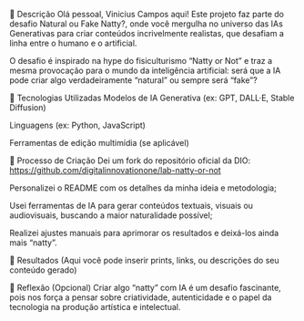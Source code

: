 📒 Descrição
Olá pessoal, Vinicius Campos aqui! Este projeto faz parte do desafio Natural ou Fake Natty?, onde você mergulha no universo das IAs Generativas para criar conteúdos incrivelmente realistas, que desafiam a linha entre o humano e o artificial.

O desafio é inspirado na hype do fisiculturismo “Natty or Not” e traz a mesma provocação para o mundo da inteligência artificial: será que a IA pode criar algo verdadeiramente “natural” ou sempre será “fake”?

🤖 Tecnologias Utilizadas
Modelos de IA Generativa (ex: GPT, DALL·E, Stable Diffusion)

Linguagens (ex: Python, JavaScript)

Ferramentas de edição multimídia (se aplicável)

🧐 Processo de Criação
Dei um fork do repositório oficial da DIO:
https://github.com/digitalinnovationone/lab-natty-or-not

Personalizei o README com os detalhes da minha ideia e metodologia;

Usei ferramentas de IA para gerar conteúdos textuais, visuais ou audiovisuais, buscando a maior naturalidade possível;

Realizei ajustes manuais para aprimorar os resultados e deixá-los ainda mais “natty”.

🚀 Resultados
(Aqui você pode inserir prints, links, ou descrições do seu conteúdo gerado)

💭 Reflexão (Opcional)
Criar algo “natty” com IA é um desafio fascinante, pois nos força a pensar sobre criatividade, autenticidade e o papel da tecnologia na produção artística e intelectual.
